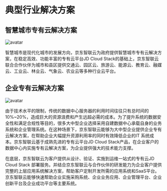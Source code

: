 # 典型行业解决方案
## 智慧城市专有云解决方案

![avatar](https://github.com/jdcloudcom/cn/blob/baishi/image/whitepaper/jdcs5.png)

智慧城市是现代化城市的发展方向，京东智联云为政府提供智慧城市专有云解决方案，在稳定高效、功能丰富的专有云平台JD Cloud Stack的基础上，京东智联云联合合作伙伴为城市和县区提供交通云、园区云、旅游云、能源云、教育云、融媒云、工业云、林业云、气象云、农业云等多种行业云平台。

## 企业专有云解决方案

![avatar](https://github.com/jdcloudcom/cn/blob/baishi/image/whitepaper/jdcs6.png)

由于技术水平的限制，传统的数据中心服务器的利用时间往往只有总时间的10%~20%，造成巨大的资源浪费和产生远超必需的成本。为了提升系统的数据安全性和满足合规性等目的，很多大中型企业选择采用自建数据中心承载自身的业务系统和企业管理系统。在这种场景下，京东智联云能够为大中型企业提供企业专有云解决方案，在帮助企业大幅提升资源利用率的同时有效降低企业的IT 系统成本。京东智联云基于成熟先进的专有云平台JD Cloud Stack产品，在企业客户的数据中心内实施专有云解决方案，为企业提供强大的技术能力支撑。

在底层，京东智联云为客户提供从设计、验证、实施到运维一站式的专有云JD Cloud Stack 部署服务。并结合京东智联云与合作伙伴的研发能力为企业客户提供完整的上层应用系统解决方案，帮助客户定制开发所需的应用系统和SaaS平台。京东智联云能够快速帮助企业实施采购系统、企业业务应用、企业管理平台、企业创新平台及企业成功平台等主要系统。
